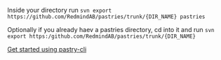 Inside your directory run `svn export https://github.com/RedmindAB/pastries/trunk/{DIR_NAME} pastries`

Optionally if you already haev a pastries directory, cd into it and run `svn export https:/github.com/RedmindAB/pastries/trunk/{DIR_NAME}`

[Get started using pastry-cli](https://www.npmjs.com/package/pastry-cli)
